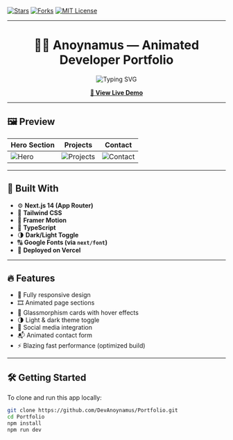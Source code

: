 <a id="readme-top"></a>

<!-- SHIELDS -->
[![Stars](https://img.shields.io/github/stars/DevAnoynamus/Portfolio?style=for-the-badge)](https://github.com/DevAnoynamus/Portfolio/stargazers)
[![Forks](https://img.shields.io/github/forks/DevAnoynamus/Portfolio?style=for-the-badge)](https://github.com/DevAnoynamus/Portfolio/fork)
[![MIT License](https://img.shields.io/github/license/DevAnoynamus/Portfolio?style=for-the-badge)](LICENSE)

---

<h1 align="center">
  🦹‍♂️ Anoynamus — Animated Developer Portfolio
</h1>

<p align="center">
  <img src="https://readme-typing-svg.herokuapp.com?font=Fira+Code&weight=500&size=24&pause=1000&center=true&vCenter=true&width=435&lines=🔥+Animated+Portfolio+with+Next.js;💀+Fully+Responsive+and+Fast;⚡+Dark+Mode+Ready" alt="Typing SVG" />
</p>

<p align="center">
  <a href="https://portfolio-seven-bice-40.vercel.app"><strong>🚀 View Live Demo</strong></a>
</p>

---

## 🖼️ Preview

| Hero Section | Projects | Contact |
|--------------|----------|---------|
| ![Hero](https://media.giphy.com/media/xT9IgzoKnwFNmISR8I/giphy.gif) | ![Projects](https://media.giphy.com/media/3ohhwytHcusSCXXOUg/giphy.gif) | ![Contact](https://media.giphy.com/media/d2lcHJTG5Tscg/giphy.gif) |

---

## 🔧 Built With

- ⚙️ **Next.js 14 (App Router)**
- 🎨 **Tailwind CSS**
- 🎥 **Framer Motion**
- 🧠 **TypeScript**
- 🌗 **Dark/Light Toggle**
- 🔠 **Google Fonts (via `next/font`)**
- 🚀 **Deployed on Vercel**

---

## 🔥 Features

- 🚀 Fully responsive design
- 🎞️ Animated page sections
- 🧊 Glassmorphism cards with hover effects
- 🌗 Light & dark theme toggle
- 🔗 Social media integration
- 📬 Animated contact form
- ⚡ Blazing fast performance (optimized build)

---

## 🛠️ Getting Started

To clone and run this app locally:

```bash
git clone https://github.com/DevAnoynamus/Portfolio.git
cd Portfolio
npm install
npm run dev
